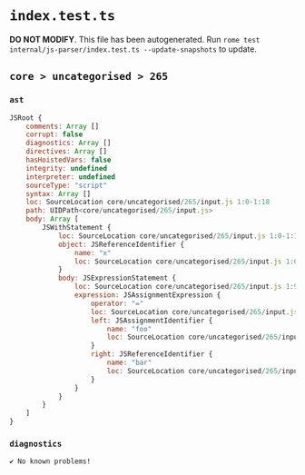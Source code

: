 # `index.test.ts`

**DO NOT MODIFY**. This file has been autogenerated. Run `rome test internal/js-parser/index.test.ts --update-snapshots` to update.

## `core > uncategorised > 265`

### `ast`

```javascript
JSRoot {
	comments: Array []
	corrupt: false
	diagnostics: Array []
	directives: Array []
	hasHoistedVars: false
	integrity: undefined
	interpreter: undefined
	sourceType: "script"
	syntax: Array []
	loc: SourceLocation core/uncategorised/265/input.js 1:0-1:18
	path: UIDPath<core/uncategorised/265/input.js>
	body: Array [
		JSWithStatement {
			loc: SourceLocation core/uncategorised/265/input.js 1:0-1:18
			object: JSReferenceIdentifier {
				name: "x"
				loc: SourceLocation core/uncategorised/265/input.js 1:6-1:7 (x)
			}
			body: JSExpressionStatement {
				loc: SourceLocation core/uncategorised/265/input.js 1:9-1:18
				expression: JSAssignmentExpression {
					operator: "="
					loc: SourceLocation core/uncategorised/265/input.js 1:9-1:18
					left: JSAssignmentIdentifier {
						name: "foo"
						loc: SourceLocation core/uncategorised/265/input.js 1:9-1:12 (foo)
					}
					right: JSReferenceIdentifier {
						name: "bar"
						loc: SourceLocation core/uncategorised/265/input.js 1:15-1:18 (bar)
					}
				}
			}
		}
	]
}
```

### `diagnostics`

```
✔ No known problems!

```
